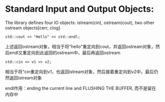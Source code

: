 ﻿Standard Input and Output Objects:
==============

The library defines four IO objects: istream(cin), ostream(cout), two other ostream objects[cerr, clog]

    std::cout << "Hello" << std::endl;

上述返回ostream对象，相当于将“hello”重定向到cout，并返回ostream对象，然后endl又重定向到此返回的ostream中，最后再返回ostream

    std::cin >> v1 >> v2;

相当于将“cin重定向到v1，也返回istream对象，然后接着重定向到v2中，最后仍然返回istream对象

endl作用：ending the current line and FLUSHING THE BUFFER, 而不是留在内存中
